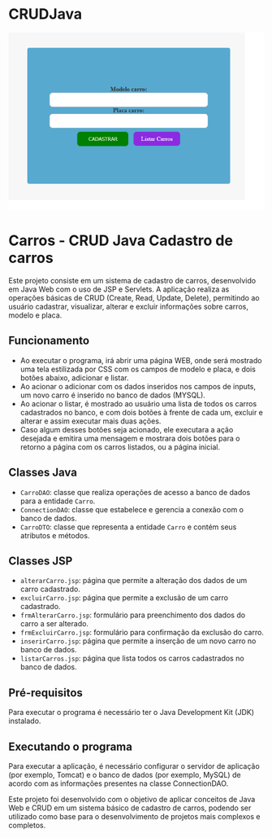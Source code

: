 # CRUDJava
![car registration java web](https://github.com/juliano-ss/CRUDJava/blob/main/src/main/CRUDcarros.png?raw=true)

# Carros - CRUD Java Cadastro de carros

Este projeto consiste em um sistema de cadastro de carros, desenvolvido em Java Web com o uso de JSP e Servlets. 
A aplicação realiza as operações básicas de CRUD (Create, Read, Update, Delete),
permitindo ao usuário cadastrar, visualizar, alterar e excluir informações sobre carros, modelo e placa.

## Funcionamento

- Ao executar o programa, irá abrir uma página WEB, onde será mostrado uma tela estilizada por CSS com os campos de modelo e placa, e dois botões abaixo, adicionar e listar.
- Ao acionar o adicionar com os dados inseridos nos campos de inputs, um novo carro é inserido no banco de dados (MYSQL).
- Ao acionar o listar, é mostrado ao usuário uma lista de todos os carros cadastrados no banco, e com dois botões à frente de cada um, excluir e alterar e assim executar mais duas ações.
- Caso algum desses botões seja acionado, ele executara a ação desejada e emitira uma mensagem e mostrara dois botões para o retorno a página com os carros listados, ou a página inicial.

## Classes Java

- `CarroDAO`: classe que realiza operações de acesso a banco de dados para a entidade `Carro`.
- `ConnectionDAO`: classe que estabelece e gerencia a conexão com o banco de dados.
- `CarroDTO`: classe que representa a entidade `Carro` e contém seus atributos e métodos.

## Classes JSP

- `alterarCarro.jsp`: página que permite a alteração dos dados de um carro cadastrado.
- `excluirCarro.jsp`: página que permite a exclusão de um carro cadastrado.
- `frmAlterarCarro.jsp`: formulário para preenchimento dos dados do carro a ser alterado.
- `frmExcluirCarro.jsp`: formulário para confirmação da exclusão do carro.
- `inserirCarro.jsp`: página que permite a inserção de um novo carro no banco de dados.
- `listarCarros.jsp`: página que lista todos os carros cadastrados no banco de dados.

## Pré-requisitos

Para executar o programa é necessário ter o Java Development Kit (JDK) instalado.

## Executando o programa

Para executar a aplicação, é necessário configurar o servidor de aplicação (por exemplo, Tomcat) e o banco de dados (por exemplo, MySQL) de acordo com as informações presentes na classe ConnectionDAO.

Este projeto foi desenvolvido com o objetivo de aplicar conceitos de Java Web e CRUD em um sistema básico de cadastro de carros, podendo ser utilizado como base para o desenvolvimento de projetos mais complexos e completos.
